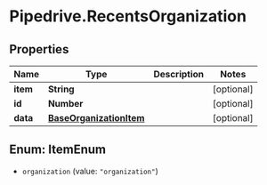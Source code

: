 # Pipedrive.RecentsOrganization

## Properties

Name | Type | Description | Notes
------------ | ------------- | ------------- | -------------
**item** | **String** |  | [optional] 
**id** | **Number** |  | [optional] 
**data** | [**BaseOrganizationItem**](BaseOrganizationItem.md) |  | [optional] 



## Enum: ItemEnum


* `organization` (value: `"organization"`)




